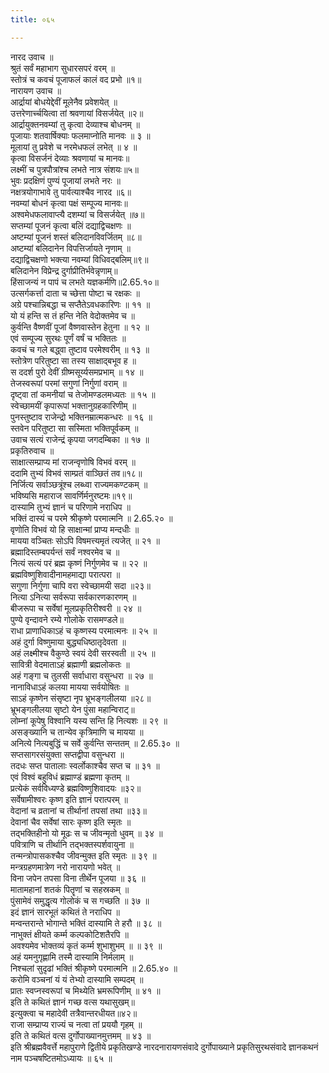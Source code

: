 ```yaml
---
title: ०६५

---
```

नारद उवाच ॥  
श्रुतं सर्वं महाभाग सुधारसपरं वरम् ॥  
स्तोत्रं च कवचं पूजाफलं कालं वद प्रभो ॥१॥  
नारायण उवाच ॥  
आर्द्रायां बोधयेद्देवीं मूलेनैव प्रवेशयेत् ॥  
उत्तरेणार्च्चयित्वा तां श्रवणायां विसर्जयेत् ॥२॥  
आर्द्रायुक्तनवम्यां तु कृत्वा देव्याश्च बोधनम् ॥  
पूजायाः शतवार्षिक्याः फलमाप्नोति मानवः ॥ ३ ॥  
मूलायां तु प्रवेशे च नरमेधफलं लभेत् ॥ ४ ॥  
कृत्वा विसर्जनं देव्याः श्रवणायां च मानवः॥  
लक्ष्मीं च पुत्रपौत्रांश्च लभते नात्र संशयः॥५॥  
भुवः प्रदक्षिणं पुण्यं पूजायां लभते नरः ॥  
नक्षत्रयोगाभावे तु पार्वत्याश्चैव नारद ॥६॥  
नवम्यां बोधनं कृत्वा पक्षं सम्पूज्य मानवः॥  
अश्वमेधफलावाप्त्यै दशम्यां च विसर्जयेत् ॥७॥  
सप्तम्यां पूजनं कृत्वा बलिं दद्याद्विचक्षणः ॥  
अष्टम्यां पूजनं शस्तं बलिदानविवर्जितम् ॥८॥  
अष्टम्यां बलिदानेन विपत्तिर्जायते नृणाम् ॥  
दद्याद्विचक्षणो भक्त्या नवम्यां विधिवद्बलिम्॥९॥  
बलिदानेन विप्रेन्द्र दुर्गाप्रीतिर्भवेन्नृणाम्॥  
हिंसाजन्यं न पापं च लभते यज्ञकर्मणि॥2.65.१०॥  
उत्सर्गकर्त्ता दाता च च्छेत्ता पोष्टा च रक्षकः ॥  
अग्रे पश्चान्निबद्धा च सप्तैतेऽवधकारिणः ॥ ११ ॥  
यो यं हन्ति स तं हन्ति नेति वेदोक्तमेव च ॥  
कुर्वन्ति वैष्णवीं पूजां वैष्णवास्तेन हेतुना ॥ १२ ॥  
एवं सम्पूज्य सुरथः पूर्णं वर्षं च भक्तितः ॥  
कवचं च गले बद्ध्वा तुष्टाव परमेश्वरीम् ॥ १३ ॥  
स्तोत्रेण परितुष्टा सा तस्य साक्षाद्बभूव ह ॥  
स ददर्श पुरो देवीं ग्रीष्मसूर्य्यसमप्रभाम् ॥ १४ ॥  
तेजस्वरूपां परमां सगुणां निर्गुणां वराम् ॥  
दृष्ट्वा तां कमनीयां च तेजोमण्डलमध्यतः ॥ १५ ॥  
स्वेच्छामयीं कृपारूपां भक्तानुग्रहकारिणीम् ॥  
पुनस्तुष्टाव राजेन्द्रो भक्तिनम्रात्मकन्धरः ॥ १६ ॥  
स्तवेन परितुष्टा सा सस्मिता भक्तिपूर्वकम् ॥  
उवाच सत्यं राजेन्द्रं कृपया जगदम्बिका ॥ १७ ॥  
प्रकृतिरुवाच ॥  
साक्षात्सम्प्राप्य मां राजन्वृणोषि विभवं वरम् ॥  
ददामि तुभ्यं विभवं साम्प्रतं वाञ्छितं तव॥१८॥  
निर्जित्य सर्वाञ्छत्रूंश्च लब्ध्वा राज्यमकण्टकम् ॥  
भविष्यसि महाराज सावर्णिर्मनुरष्टमः॥१९॥  
दास्यामि तुभ्यं ज्ञानं च परिणामे नराधिप ॥  
भक्तिं दास्यं च परमे श्रीकृष्णे परमात्मनि ॥ 2.65.२० ॥  
वृणोति विभवं यो हि साक्षान्मां प्राप्य मन्दधीः ॥  
मायया वञ्चितः सोऽपि विषमत्त्यमृतं त्यजेत् ॥ २१ ॥  
ब्रह्मादिस्तम्बपर्यन्तं सर्वं नश्वरमेव च ॥  
नित्यं सत्यं परं ब्रह्म कृष्णं निर्गुणमेव च ॥ २२ ॥  
ब्रह्मविष्णुशिवादीनामहमाद्या परात्परा ॥  
सगुणा निर्गुणा चापि वरा स्वेच्छामयी सदा ॥२३॥  
नित्या ऽनित्या सर्वरूपा सर्वकारणकारणम् ॥  
बीजरूपा च सर्वेषां मूलप्रकृतिरीश्वरी ॥ २४ ॥  
पुण्ये वृन्दावने रम्ये गोलोके रासमण्डले॥  
राधा प्राणाधिकाऽहं च कृष्णस्य परमात्मनः ॥ २५ ॥  
अहं दुर्गा विष्णुमाया बुद्ध्यधिष्ठातृदेवता ॥  
अहं लक्ष्मीश्च वैकुण्ठे स्वयं देवी सरस्वती ॥ २५ ॥  
सावित्री वेदमाताऽहं ब्रह्माणी ब्रह्मलोकतः ॥  
अहं गङ्गा च तुलसी सर्वाधारा वसुन्धरा ॥ २७ ॥  
नानाविधाऽहं कलया मायया सर्वयोषितः ॥  
साऽहं कृष्णेन संसृष्टा नृप भ्रूभङ्गलीलया ॥२८॥  
भ्रूभङ्गलीलया सृष्टो येन पुंसा महान्विराट्॥  
लोम्नां कूपेषु विश्वानि यस्य सन्ति हि नित्यशः ॥ २९ ॥  
असङ्ख्यानि च तान्येव कृत्रिमाणि च मायया ॥  
अनित्ये नित्यबुद्धिं च सर्वे कुर्वन्ति सन्ततम् ॥ 2.65.३० ॥  
सप्तसागरसंयुक्ता सप्तद्वीपा वसुन्धरा ॥  
तदधः सप्त पातालाः स्वर्लोकाश्चैव सप्त च ॥ ३१ ॥  
एवं विश्वं बहुविधं ब्रह्माण्डं ब्रह्मणा कृतम् ॥  
प्रत्येकं सर्वविध्यण्डे ब्रह्मविष्णुशिवादयः ॥३२॥  
सर्वेषामीश्वरः कृष्ण इति ज्ञानं परात्परम् ॥  
वेदानां च व्रतानां च तीर्थानां तपसां तथा ॥३३॥  
देवानां चैव सर्वेषां सारः कृष्ण इति स्मृतः ॥  
तद्भक्तिहीनो यो मूढः स च जीवन्मृतो धुवम् ॥ ३४ ॥  
पवित्राणि च तीर्थानि तद्भक्तस्पर्शवायुना ॥  
तन्मन्त्रोपासकश्चैव जीवन्मुक्त इति स्मृतः ॥ ३९ ॥  
मन्त्रग्रहणमात्रेण नरो नारायणो भवेत् ॥  
विना जपेन तपसा विना तीर्थेन पूजया ॥ ३६ ॥  
मातामहानां शतकं पितॄणां च सहस्रकम् ॥  
पुंसामेवं समुद्धृत्य गोलोकं च स गच्छति ॥ ३७ ॥  
इदं ज्ञानं सारभूतं कथितं ते नराधिप ॥  
मन्वन्तरान्ते भोगान्ते भक्तिं दास्यामि ते हरौ ॥ ३८ ॥  
नाभुक्तं क्षीयते कर्म्म कल्पकोटिशतैरपि ॥  
अवश्यमेव भोक्तव्यं कृतं कर्म्म शुभाशुभम् ॥ ॥ ३९ ॥  
अहं यमनुगृह्णामि तस्मै दास्यामि निर्मलाम् ॥  
निश्चलां सुदृढां भक्तिं श्रीकृष्णे परमात्मनि ॥ 2.65.४० ॥  
करोमि वञ्चनां यं यं तेभ्यो दास्यामि सम्पदम् ॥  
प्रातः स्वप्नस्वरूपां च मिथ्येति भ्रमरूपिणीम् ॥ ४१ ॥  
इति ते कथितं ज्ञानं गच्छ वत्स यथासुखम्॥  
इत्युक्त्वा च महादेवी तत्रैवान्तरधीयत॥४२॥  
राजा सम्प्राप्य राज्यं च नत्वा तां प्रययौ गृहम् ॥  
इति ते कथितं वत्स दुर्गोपाख्यानमुत्तमम् ॥ ४३ ॥  
इति श्रीब्रह्मवैवर्त्ते महापुराणे द्वितीये प्रकृतिखण्डे नारदनारायणसंवादे दुर्गोपाख्याने प्रकृतिसुरथसंवादे ज्ञानकथनं नाम पञ्चषष्टितमोऽध्यायः ॥ ६५ ॥